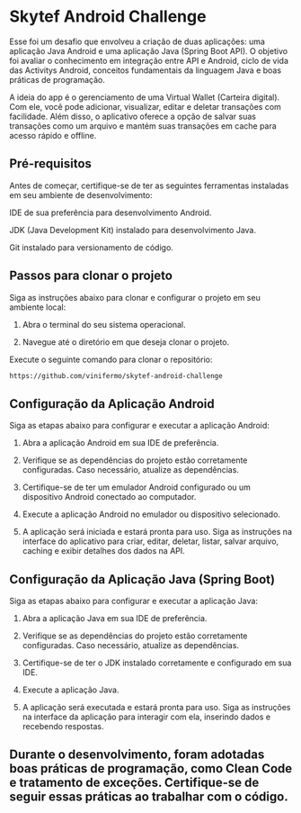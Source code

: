 # Skytef Android Challenge

Esse foi um desafio que envolveu a criação de duas aplicações: uma aplicação Java Android e uma aplicação Java (Spring Boot API). O objetivo foi avaliar o conhecimento em integração entre API e Android, ciclo de vida das Activitys Android, conceitos fundamentais da linguagem Java e boas práticas de programação.

A ideia do app é o gerenciamento de uma Virtual Wallet (Carteira digital). Com ele, você pode adicionar, visualizar, editar e deletar transações com facilidade. Além disso, o aplicativo oferece a opção de salvar suas transações como um arquivo e mantém suas transações em cache para acesso rápido e offline.

## Pré-requisitos
Antes de começar, certifique-se de ter as seguintes ferramentas instaladas em seu ambiente de desenvolvimento:

IDE de sua preferência para desenvolvimento Android.

JDK (Java Development Kit) instalado para desenvolvimento Java.

Git instalado para versionamento de código.

## Passos para clonar o projeto
Siga as instruções abaixo para clonar e configurar o projeto em seu ambiente local:

1. Abra o terminal do seu sistema operacional.

2. Navegue até o diretório em que deseja clonar o projeto.

Execute o seguinte comando para clonar o repositório:
```bash
https://github.com/vinifermo/skytef-android-challenge
```

## Configuração da Aplicação Android
Siga as etapas abaixo para configurar e executar a aplicação Android:

1. Abra a aplicação Android em sua IDE de preferência.

2. Verifique se as dependências do projeto estão corretamente configuradas. Caso necessário, atualize as dependências.

3. Certifique-se de ter um emulador Android configurado ou um dispositivo Android conectado ao computador.

4. Execute a aplicação Android no emulador ou dispositivo selecionado.

5. A aplicação será iniciada e estará pronta para uso. Siga as instruções na interface do aplicativo para criar, editar, deletar, listar, salvar arquivo, caching e exibir detalhes dos dados na API.

## Configuração da Aplicação Java (Spring Boot)
Siga as etapas abaixo para configurar e executar a aplicação Java:

1. Abra a aplicação Java em sua IDE de preferência.

2. Verifique se as dependências do projeto estão corretamente configuradas. Caso necessário, atualize as dependências.

3. Certifique-se de ter o JDK instalado corretamente e configurado em sua IDE.

4. Execute a aplicação Java.

5. A aplicação será executada e estará pronta para uso. Siga as instruções na interface da aplicação para interagir com ela, inserindo dados e recebendo respostas.

## Durante o desenvolvimento, foram adotadas boas práticas de programação, como Clean Code e tratamento de exceções. Certifique-se de seguir essas práticas ao trabalhar com o código.
